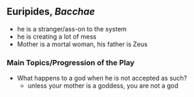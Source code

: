  





## Euripides, *Bacchae*

- he is a stranger/ass-on to the system 
- he is creating a lot of mess
- Mother is a mortal woman, his father is Zeus

### Main Topics/Progression of the Play

- What happens to a god when he is not accepted as such?
  - unless your mother is a goddess, you are not a god

